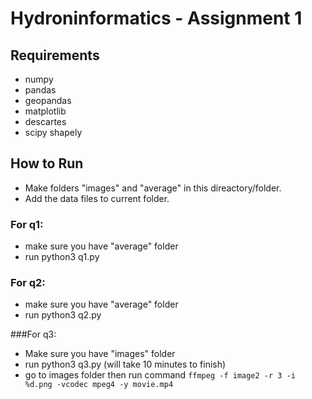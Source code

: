 # Hydroninformatics - Assignment 1


## Requirements
- numpy
- pandas
- geopandas
- matplotlib
- descartes
- scipy shapely


## How to Run
- Make folders "images" and "average" in this direactory/folder.
- Add the data files to current folder.

### For q1:
- make sure you have "average" folder
- run python3 q1.py

### For q2:
- make sure you have "average" folder
- run python3 q2.py

###For q3:
- Make sure you have "images" folder
- run python3 q3.py (will take 10 minutes to finish)
- go to images folder then run command
 `ffmpeg -f image2 -r 3 -i %d.png -vcodec mpeg4 -y movie.mp4`
